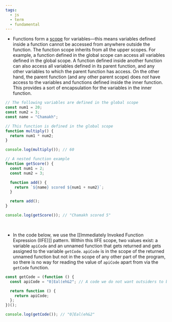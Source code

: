 ```yaml
---
tags:
  - js
  - term
  - fundamental
---
```


- Functions form a [scope](https://developer.mozilla.org/en-US/docs/Glossary/Scope) for variables—this means variables defined inside a function cannot be accessed from anywhere outside the function. The function scope inherits from all the upper scopes. For example, a function defined in the global scope can access all variables defined in the global scope. A function defined inside another function can also access all variables defined in its parent function, and any other variables to which the parent function has access. On the other hand, the parent function (and any other parent scope) does _not_ have access to the variables and functions defined inside the inner function. This provides a sort of encapsulation for the variables in the inner function.

```js
// The following variables are defined in the global scope
const num1 = 20;
const num2 = 3;
const name = "Chamakh";

// This function is defined in the global scope
function multiply() {
  return num1 * num2;
}

console.log(multiply()); // 60

// A nested function example
function getScore() {
  const num1 = 2;
  const num2 = 3;

  function add() {
    return `${name} scored ${num1 + num2}`;
  }

  return add();
}

console.log(getScore()); // "Chamakh scored 5"
```

</br>

- In the code below, we use the [[Immediately Invoked Function Expression (IIFE)]] pattern. Within this IIFE scope, two values exist: a variable `apiCode` and an unnamed function that gets returned and gets assigned to the variable `getCode`. `apiCode` is in the scope of the returned unnamed function but not in the scope of any other part of the program, so there is no way for reading the value of `apiCode` apart from via the `getCode` function.
```js
const getCode = (function () {
  const apiCode = "0]Eal(eh&2"; // A code we do not want outsiders to be able to modify…

  return function () {
    return apiCode;
  };
})();

console.log(getCode()); // "0]Eal(eh&2"
```

